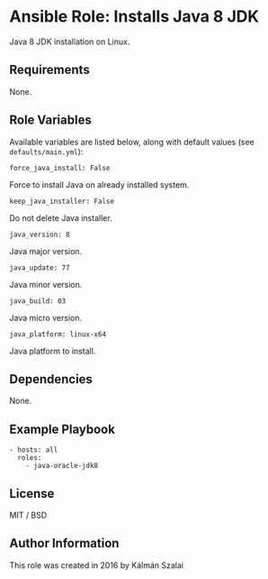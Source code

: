 # Ansible Role: Installs Java 8 JDK

Java 8 JDK installation on Linux.

## Requirements

None.

## Role Variables

Available variables are listed below, along with default values (see `defaults/main.yml`):

    force_java_install: False

Force to install Java on already installed system.

    keep_java_installer: False

Do not delete Java installer.

    java_version: 8

Java major version.

    java_update: 77

Java minor version.

    java_build: 03

Java micro version.

    java_platform: linux-x64

Java platform to install.

## Dependencies

None.

## Example Playbook

    - hosts: all
      roles:
        - java-oracle-jdk8

## License

MIT / BSD

## Author Information

This role was created in 2016 by Kálmán Szalai
